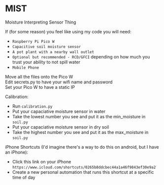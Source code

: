 # MIST
Moisture Interpreting Sensor Thing

If (for some reason) you feel like using my code you will need:  
- `Raspberry Pi Pico W`
- `Capacitive soil moisture sensor`
- `A pot plant with a nearby wall outlet`
- `Optional but recommended - RCD/GFCI` depending on how much you trust your ability to not spill water
- `Mobile Phone`

Move all the files onto the Pico W  
Edit secrets.py to have your wifi name and password  
Set your Pico W to have a static IP

Calibration:
- Run `calibration.py`
- Put your capaciative moisture sensor in water
- Take the lowest number you see and put it as the min_moisture in `soil.py`
- Put your capaciative moisture sensor in dry soil
- Take the highest number you see and put it as the max_moisture in `soil.py`

iPhone Shortcuts (I'd imagine there's a way to do this on android, but I have an iPhone):  
- Click this link on your iPhone `https://www.icloud.com/shortcuts/0265b8ddcbec44a1a46f9843ef30e9a2`
- Create a new personal automation that runs this shortcut at a specific time of day
